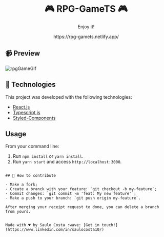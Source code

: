 <h1 align="center"> 
	🎮 RPG-GameTS 🎮
</h1>


</p>

<p align="center">Enjoy it!</p>
<p align="center">https://rpg-gamets.netlify.app/</p>

## :video_camera: Preview
![rpgGameGif](https://user-images.githubusercontent.com/79532045/136676848-4889c4d5-2cff-4cae-a17d-88ce044ac954.gif)


## :rocket: Technologies

This project was developed with the following technologies:

- [React.js](https://reactjs.org)
- [Typescript.js](https://www.typescriptlang.org/docs/)
- [Styled-Components](https://styled-components.com/docs)





## Usage
From your command line:

1. Run `npm install` or `yarn install`.<br />
2. Run `yarn start` and access `http://localhost:3000`.<br />
```

## 🤔 How to contribute

- Make a fork;
- Create a branck with your feature: `git checkout -b my-feature`;
- Commit changes: `git commit -m 'feat: My new feature'`;
- Make a push to your branch: `git push origin my-feature`.

After merging your receipt request to done, you can delete a branch from yours.


Made with ♥ by Saulo Costa :wave: [Get in touch!](https://www.linkedin.com/in/saulocosta10/)



